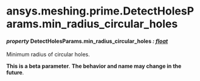 # ansys.meshing.prime.DetectHolesParams.min_radius_circular_holes



#### *property* DetectHolesParams.min_radius_circular_holes *: [float](https://docs.python.org/3.11/library/functions.html#float)*

Minimum radius of circular holes.

**This is a beta parameter**. **The behavior and name may change in the future**.

<!-- !! processed by numpydoc !! -->
